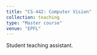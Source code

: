 ```yaml
---
title: "CS-442: Computer Vision"
collection: teaching
type: "Master course"
venue: "EPFL"
---
```


Student teaching assistant.
